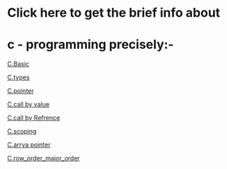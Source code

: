 # Click here to get the brief info about 
# c - programming precisely:-
[C.Basic]()

[C.types]()

[C.pointer]()

[C.call by value ]()

[C.call by Refrence ]()

[C.scoping]()

[C.arrya pointer]()

[C.row_order_major_order]()



